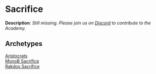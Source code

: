 <!-- This page is automatically generated by Myr: do not update it manually. Changes directly applied here will be lost. -->
# Sacrifice

**Description**: _Still missing. Please join us on [Discord](https://discord.gg/fYQbpjjkQ3) to contribute to the Academy._

## **Archetypes**

[Aristocrats](../archetypes/Aristocrats.html)  
[MonoB Sacrifice](../archetypes/MonoB%20Sacrifice.html)  
[Rakdos Sacrifice](../archetypes/Rakdos%20Sacrifice.html)  


